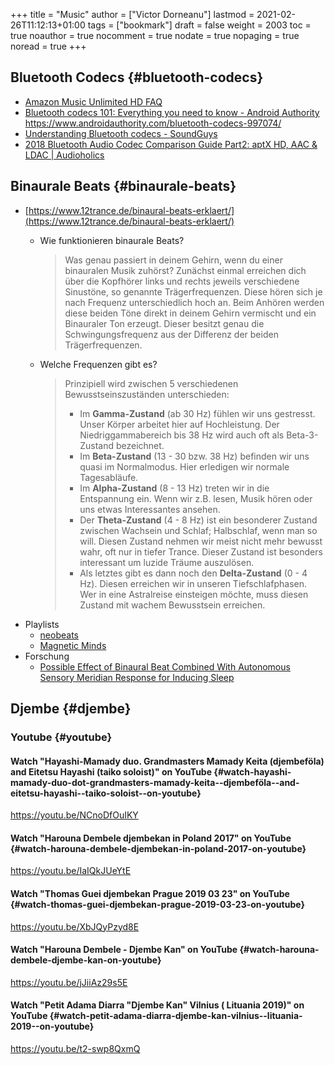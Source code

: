 +++
title = "Music"
author = ["Victor Dorneanu"]
lastmod = 2021-02-26T11:12:13+01:00
tags = ["bookmark"]
draft = false
weight = 2003
toc = true
noauthor = true
nocomment = true
nodate = true
nopaging = true
noread = true
+++

## Bluetooth Codecs {#bluetooth-codecs}

-   [Amazon Music Unlimited HD FAQ](https://www.amazon.com/b?ie=UTF8&node=14070322011)
-   [Bluetooth codecs 101: Everything you need to know - Android Authority](https://www.androidauthority.com/bluetooth-codecs-997074/)
    <https://www.androidauthority.com/bluetooth-codecs-997074/>
-   [Understanding Bluetooth codecs - SoundGuys](https://www.soundguys.com/understanding-bluetooth-codecs-15352/)
-   [2018 Bluetooth Audio Codec Comparison Guide Part2: aptX HD, AAC & LDAC | Audioholics](https://www.audioholics.com/audio-technologies/bluetooth-audio-guide)


## Binaurale Beats {#binaurale-beats}

-   [https://www.12trance.de/binaural-beats-erklaert/](https://www.12trance.de/binaural-beats-erklaert/)
    -   Wie funktionieren binaurale Beats?

        > Was genau passiert in deinem Gehirn, wenn du einer binauralen Musik zuhörst?
        > Zunächst einmal erreichen dich über die Kopfhörer links und rechts jeweils
        > verschiedene Sinustöne, so genannte Trägerfrequenzen. Diese hören sich je nach
        > Frequenz unterschiedlich hoch an. Beim Anhören werden diese beiden Töne direkt
        > in deinem Gehirn vermischt und ein Binauraler Ton erzeugt. Dieser besitzt genau
        > die Schwingungsfrequenz aus der Differenz der beiden Trägerfrequenzen.
    -   Welche Frequenzen gibt es?

        > Prinzipiell wird zwischen 5 verschiedenen Bewusstseinszuständen unterschieden:
        >
        > -   Im **Gamma-Zustand** (ab 30 Hz) fühlen wir uns gestresst. Unser Körper arbeitet
        >     hier auf Hochleistung. Der Niedriggammabereich bis 38 Hz wird auch oft als
        >     Beta-3-Zustand bezeichnet.
        > -   Im **Beta-Zustand** (13 - 30 bzw. 38 Hz) befinden wir uns quasi im Normalmodus.
        >     Hier erledigen wir normale Tagesabläufe.
        > -   Im **Alpha-Zustand** (8 - 13 Hz) treten wir in die Entspannung ein. Wenn wir
        >     z.B. lesen, Musik hören oder uns etwas Interessantes ansehen.
        > -   Der **Theta-Zustand** (4 - 8 Hz) ist ein besonderer Zustand zwischen Wachsein
        >     und Schlaf; Halbschlaf, wenn man so will. Diesen Zustand nehmen wir meist
        >     nicht mehr bewusst wahr, oft nur in tiefer Trance. Dieser Zustand ist
        >     besonders interessant um luzide Träume auszulösen.
        > -   Als letztes gibt es dann noch den **Delta-Zustand** (0 - 4 Hz). Diesen erreichen
        >     wir in unseren Tiefschlafphasen. Wer in eine Astralreise einsteigen möchte,
        >     muss diesen Zustand mit wachem Bewusstsein erreichen.
-   Playlists
    -   [neobeats](https://www.youtube.com/channel/UCCgPgZzLtaDVN9eB4LOMZlA)
    -   [Magnetic Minds](https://www.youtube.com/channel/UCPF-YXh4LdqA7sykdjpPrHw)
-   Forschung
    -   [Possible Effect of Binaural Beat Combined With Autonomous Sensory Meridian Response for Inducing Sleep](https://www.ncbi.nlm.nih.gov/pmc/articles/PMC6900908/)


## Djembe {#djembe}


### Youtube {#youtube}


#### Watch "Hayashi-Mamady duo. Grandmasters Mamady Keita (djembeföla) and Eitetsu Hayashi (taiko soloist)" on YouTube {#watch-hayashi-mamady-duo-dot-grandmasters-mamady-keita--djembeföla--and-eitetsu-hayashi--taiko-soloist--on-youtube}

<https://youtu.be/NCnoDfOuIKY>


#### Watch "Harouna Dembele djembekan in Poland 2017" on YouTube {#watch-harouna-dembele-djembekan-in-poland-2017-on-youtube}

<https://youtu.be/IaIQkJUeYtE>


#### Watch "Thomas Guei djembekan Prague 2019 03 23" on YouTube {#watch-thomas-guei-djembekan-prague-2019-03-23-on-youtube}

<https://youtu.be/XbJQyPzyd8E>


#### Watch "Harouna Dembele - Djembe Kan" on YouTube {#watch-harouna-dembele-djembe-kan-on-youtube}

<https://youtu.be/jJiiAz29s5E>


#### Watch "Petit Adama Diarra "Djembe Kan" Vilnius ( Lituania 2019)" on YouTube {#watch-petit-adama-diarra-djembe-kan-vilnius--lituania-2019--on-youtube}

<https://youtu.be/t2-swp8QxmQ>

